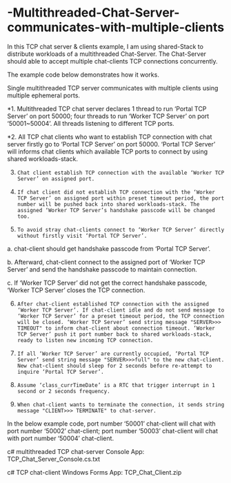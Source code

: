 # -Multithreaded-Chat-Server-communicates-with-multiple-clients
 In this TCP chat server & clients example, I am using shared-Stack to distribute workloads of a multithreaded Chat-Server. The Chat-Server should able to accept multiple chat-clients TCP connections concurrently.
 
 The example code below demonstrates how it works.

  Single multithreaded TCP server communicates with multiple clients using multiple ephemeral ports.

*1.     Multithreaded TCP chat server declares 1 thread to run ‘Portal TCP Server’ on port 50000; four threads to run ‘Worker TCP Server’ on port ‘50001~50004’. All threads listening to different TCP ports.

*2.     All TCP chat clients who want to establish TCP connection with chat server firstly go to ‘Portal TCP Server’ on port 50000. ‘Portal TCP Server’ will informs chat clients which available TCP ports to connect by using shared workloads-stack.

3.     Chat client establish TCP connection with the available ‘Worker TCP Server’ on assigned port.

4.     If chat client did not establish TCP connection with the ‘Worker TCP Server’ on assigned port within preset timeout period, the port number will be pushed back into shared workloads-stack. The assigned ‘Worker TCP Server’s handshake passcode will be changed too.

5.     To avoid stray chat-clients connect to ‘Worker TCP Server’ directly without firstly visit ‘Portal TCP Server’.

a.     chat-client should get handshake passcode from ‘Portal TCP Server’.

b.     Afterward, chat-client connect to the assigned port of ‘Worker TCP Server’ and send the handshake passcode to maintain connection.

c.      If ‘Worker TCP Server’ did not get the correct handshake passcode, ‘Worker TCP Server’ closes the TCP connection.

6.     After chat-client established TCP connection with the assigned ‘Worker TCP Server’. If chat-client idle and do not send message to ‘Worker TCP Server’ for a preset timeout period, the TCP connection will be closed. ‘Worker TCP Server’ send string message "SERVER>>> TIMEOUT" to inform chat-client about connection timeout. ‘Worker TCP Server’ push it port number back to shared workloads-stack, ready to listen new incoming TCP connection.

7.     If all ‘Worker TCP Server’ are currently occupied, ‘Portal TCP Server’ send string message "SERVER>>>full" to the new chat-client. New chat-client should sleep for 2 seconds before re-attempt to inquire ‘Portal TCP Server’.

8.     Assume ‘class_currTimeDate’ is a RTC that trigger interrupt in 1 second or 2 seconds frequency.

9.     When chat-client wants to terminate the connection, it sends string message "CLIENT>>> TERMINATE" to chat-server.

In the below example code, port number ‘50001’ chat-client will chat with port number ‘50002’ chat-client; port number ‘50003’ chat-client will chat with port number ‘50004’ chat-client.

 

c# multithreaded TCP chat-server Console App:  TCP_Chat_Server_Console.cs.txt

c# TCP chat-client Windows Forms App: TCP_Chat_Client.zip 
